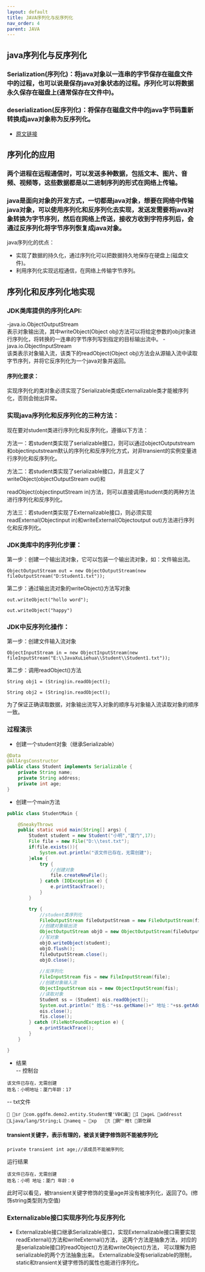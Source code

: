 ```yaml
---
layout: default
title: JAVA序列化与反序列化
nav_order: 4
parent: JAVA
---
```



## java序列化与反序列化
### Serialization(序列化)：将java对象以一连串的字节保存在磁盘文件中的过程，也可以说是保存java对象状态的过程。序列化可以将数据永久保存在磁盘上(通常保存在文件中)。

### deserialization(反序列化)：将保存在磁盘文件中的java字节码重新转换成java对象称为反序列化。

- [原文链接](https://blog.csdn.net/qq_62414755/article/details/125886742)

## 序列化的应用
### 两个进程在远程通信时，可以发送多种数据，包括文本、图片、音频、视频等，这些数据都是以二进制序列的形式在网络上传输。

### java是面向对象的开发方式，一切都是java对象，想要在网络中传输java对象，可以使用序列化和反序列化去实现，发送发需要将java对象转换为字节序列，然后在网络上传送，接收方收到字符序列后，会通过反序列化将字节序列恢复成java对象。

java序列化的优点：
- 实现了数据的持久化，通过序列化可以把数据持久地保存在硬盘上(磁盘文件)。
- 利用序列化实现远程通信，在网络上传输字节序列。

## 序列化和反序列化地实现
### JDK类库提供的序列化API:  
-java.io.ObjectOutputStream    
  表示对象输出流，其中writeObject(Object obj)方法可以将给定参数的obj对象进行序列化，将转换的一连串的字节序列写到指定的目标输出流中。
-java.io.ObjectInputStream  
  该类表示对象输入流，该类下的readObject(Object obj)方法会从源输入流中读取字节序列，并将它反序列化为一个java对象并返回。

#### 序列化要求：
实现序列化的类对象必须实现了Serializable类或Externalizable类才能被序列化，否则会抛出异常。

### 实现java序列化和反序列化的三种方法：

现在要对student类进行序列化和反序列化，遵循以下方法：

方法一：若student类实现了serializable接口，则可以通过objectOutputstream和objectinputstream默认的序列化和反序列化方式，对非transient的实例变量进行序列化和反序列化。

方法二：若student类实现了serializable接口，并且定义了writeObject(objectOutputStream out)和

readObject(objectinputStream in)方法，则可以直接调用student类的两种方法进行序列化和反序列化。

方法三：若student类实现了Externalizable接口，则必须实现readExternal(Objectinput in)和writeExternal(Objectoutput out)方法进行序列化和反序列化。

### JDK类库中的序列化步骤：

第一步：创建一个输出流对象，它可以包装一个输出流对象，如：文件输出流。
````
ObjectOutputStream out = new ObjectOutputStream(new fileOutputStream("D:Student1.txt"));
````

第二步：通过输出流对象的writeObject()方法写对象
````
out.writeObject("hollo word");

out.writeObject("happy")

````
### JDK中反序列化操作：

第一步：创建文件输入流对象
````
ObjectInputStream in = new ObjectInputStream(new fileInputStream("E:\\JavaXuLiehua\\Student\\Student1.txt"));

````

第二步：调用readObject()方法
````
String obj1 = (String)in.readObject();

String obj2 = (String)in.readObject();

````

为了保证正确读取数据，对象输出流写入对象的顺序与对象输入流读取对象的顺序一致。
 
### 过程演示
- 创建一个student对象（继承Serializable）
````java
@Data
@AllArgsConstructor
public class Student implements Serializable {
    private String name;
    private String address;
    private int age;
}
````
- 创建一个main方法  
````java
public class StudentMain {

    @SneakyThrows
    public static void main(String[] args) {
        Student student = new Student("小明","厦门",17);
        File file = new File("D:\\test.txt");
        if(file.exists()){
            System.out.println("该文件已存在，无需创建");
        }else {
            try {
                //创建对象
                file.createNewFile();
            } catch (IOException e) {
                e.printStackTrace();
            }
        }

        try {
            //student类序列化
            FileOutputStream fileOutputStream = new FileOutputStream(file);
            //创建对象输出流
            ObjectOutputStream objO = new ObjectOutputStream(fileOutputStream);
            //写对象
            objO.writeObject(student);
            objO.flush();
            fileOutputStream.close();
            objO.close();
            
            //反序列化
            FileInputStream fis = new FileInputStream(file);
            //创建对象输入流
            ObjectInputStream ois = new ObjectInputStream(fis);
            //读取对象
            Student ss = (Student) ois.readObject();
            System.out.println(" 姓名："+ss.getName()+" 地址："+ss.getAddress()+" 年龄："+ss.getAge());
            ois.close();
            fis.close();
        } catch (FileNotFoundException e) {
            e.printStackTrace();
        }
    }

}
````
- 结果  
-- 控制台
````
该文件已存在，无需创建
姓名：小明地址：厦门年龄：17
````
-- txt文件
````
 sr com.ggdfm.demo2.entity.Student懽'VB€讘 I ageL addresst Ljava/lang/String;L nameq ~ xp   t 鍘﹂棬t 灏忔槑
````
#### transient关键字，表示有理的，被该关键字修饰则不能被序列化
````
private transient int age;//该成员不能被序列化
````
运行结果
````
该文件已存在，无需创建
姓名：小明 地址：厦门 年龄：0
````
此时可以看见，被transient关键字修饰的变量age并没有被序列化，返回了0。(修饰string类型则为空值)
### Externalizable接口实现序列化与反序列化
- Externalizable接口继承Serializable接口，实现Externalizable接口需要实现readExternal()方法和writeExternal()方法，
  这两个方法是抽象方法，对应的是serializable接口的readObject()方法和writeObject()方法，
  可以理解为把serializable的两个方法抽象出来。
  Externalizable没有serializable的限制，static和transient关键字修饰的属性也能进行序列化。

